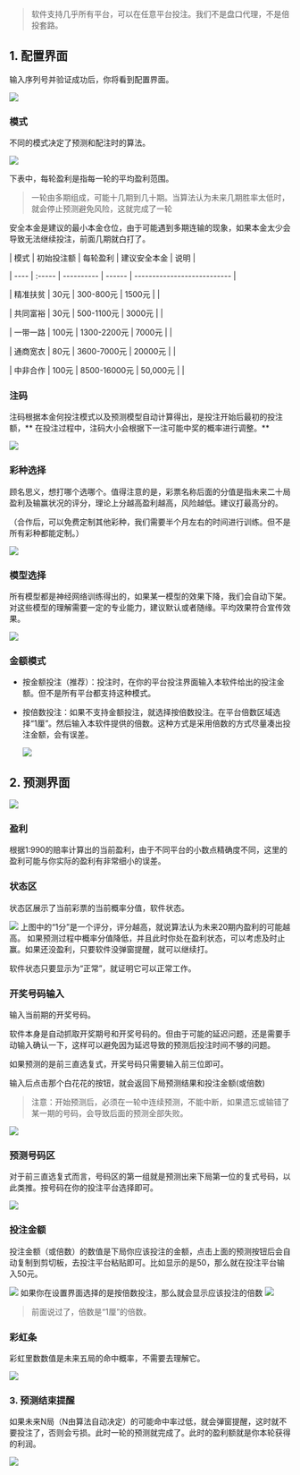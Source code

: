   
> 软件支持几乎所有平台，可以在任意平台投注。我们不是盘口代理，不是倍投套路。

## 1. 配置界面

  

输入序列号并验证成功后，你将看到配置界面。

![](attachment/79cfcfdb163ae244e5df9671d677260e.png)

### 模式

不同的模式决定了预测和配注时的算法。

![](attachment/79c18186b92d57c510f6e284b83e68b0.png)

下表中，每轮盈利是指每一轮的平均盈利范围。

> 一轮由多期组成，可能十几期到几十期。当算法认为未来几期胜率太低时，就会停止预测避免风险，这就完成了一轮


安全本金是建议的最小本金仓位，由于可能遇到多期连输的现象，如果本金太少会导致无法继续投注，前面几期就白打了。

  
| 模式 | 初始投注额 | 每轮盈利 | 建议安全本金 | 说明 |

| ---- | :----- | ---------- | ------ | --------------------------- |


| 精准扶贫 | 30元 | 300-800元 | 1500元 | |

| 共同富裕 | 30元 | 500-1100元 | 3000元 | |

| 一带一路 | 100元 | 1300-2200元 | 7000元 |  |

| 通商宽衣 | 80元 | 3600-7000元 | 20000元 | |

| 中非合作 | 100元 | 8500-16000元 | 50,000元 | |

  

### 注码

  
注码根据本金何投注模式以及预测模型自动计算得出，是投注开始后最初的投注额，** 在投注过程中，注码大小会根据下一注可能中奖的概率进行调整。**

  

![](attachment/3cd26ecdcb7ee745296f2acf8a904318.png)

  

### 彩种选择

  
顾名思义，想打哪个选哪个。值得注意的是，彩票名称后面的分值是指未来二十局盈利及输赢状况的评分，理论上分越高盈利越高，风险越低。建议打最高分的。

（合作后，可以免费定制其他彩种，我们需要半个月左右的时间进行训练。但不是所有彩种都能定制。）

![](attachment/f707324793d91cee57f31f2e3b986993.png)
  

### 模型选择


所有模型都是神经网络训练得出的，如果某一模型的效果下降，我们会自动下架。对这些模型的理解需要一定的专业能力，建议默认或者随缘。平均效果符合宣传效果。

  

![](attachment/6d7e1c1aefcdc8c40fa132c0d562332d.png)


  ### 金额模式

- 按金额投注（推荐）：投注时，在你的平台投注界面输入本软件给出的投注金额。但不是所有平台都支持这种模式。
- 按倍数投注：如果不支持金额投注，就选择按倍数投注。在平台倍数区域选择“1厘”。然后输入本软件提供的倍数。这种方式是采用倍数的方式尽量凑出投注金额，会有误差。
  
  ![](attachment/4a25f2cd9190948f413d4422db3c386a.png)

## 2. 预测界面

![](attachment/f6efa53fd7fa2fdfc8063ee9e0df9e3e.png)
  

### 盈利

  
根据1:990的赔率计算出的当前盈利，由于不同平台的小数点精确度不同，这里的盈利可能与你实际的盈利有非常细小的误差。

  
  
### 状态区

  

状态区展示了当前彩票的当前概率分值，软件状态。

  ![](attachment/dd0a9e8b79b11c7cd36a730ce0e20d0e.png)
上图中的“1分”是一个评分，评分越高，就说算法认为未来20期内盈利的可能越高。
如果预测过程中概率分值降低，并且此时你处在盈利状态，可以考虑及时止赢。如果还没盈利，只要软件没弹窗提醒，就可以继续打。


软件状态只要显示为“正常”，就证明它可以正常工作。


  

### 开奖号码输入


输入当前期的开奖号码。

软件本身是自动抓取开奖期号和开奖号码的。但由于可能的延迟问题，还是需要手动输入确认一下，这样可以避免因为延迟导致的预测后投注时间不够的问题。


如果预测的是前三直选复式，开奖号码只需要输入前三位即可。


输入后点击那个白花花的按钮，就会返回下局预测结果和投注金额(或倍数)

> 注意：开始预测后，必须在一轮中连续预测，不能中断，如果遗忘或输错了某一期的号码，会导致后面的预测全部失败。  

![](attachment/ab94c78826c6089b92fb79febb704a3e.png)

  

### 预测号码区

  

对于前三直选复式而言，号码区的第一组就是预测出来下局第一位的复式号码，以此类推。按号码在你的投注平台选择即可。

  

![](attachment/c4fc692aaf84b4a79d070969f5aa043a.png)

  

### 投注金额

  

投注金额（或倍数）的数值是下局你应该投注的金额，点击上面的预测按钮后会自动复制到剪切板，去投注平台粘贴即可。比如显示的是50，那么就在投注平台输入50元。

  

![](attachment/968c7933084cad93a7290d0dc380d932.png)
如果你在设置界面选择的是按倍数投注，那么就会显示应该投注的倍数
![](attachment/b618c11fd2b9407c268828baf5376f87.png)

> 前面说过了，倍数是“1厘”的倍数。

  
  

### 彩虹条

  

彩虹里数数值是未来五局的命中概率，不需要去理解它。


![](attachment/c0297751759b2e569e9daf67321973fe.png)

  

### 3. 预测结束提醒

  

如果未来N局（N由算法自动决定）的可能命中率过低，就会弹窗提醒，这时就不要投注了，否则会亏损。此时一轮的预测就完成了。此时的盈利额就是你本轮获得的利润。
  

![](attachment/80a17db4fda45a45bc90b8432a373fe6.png)